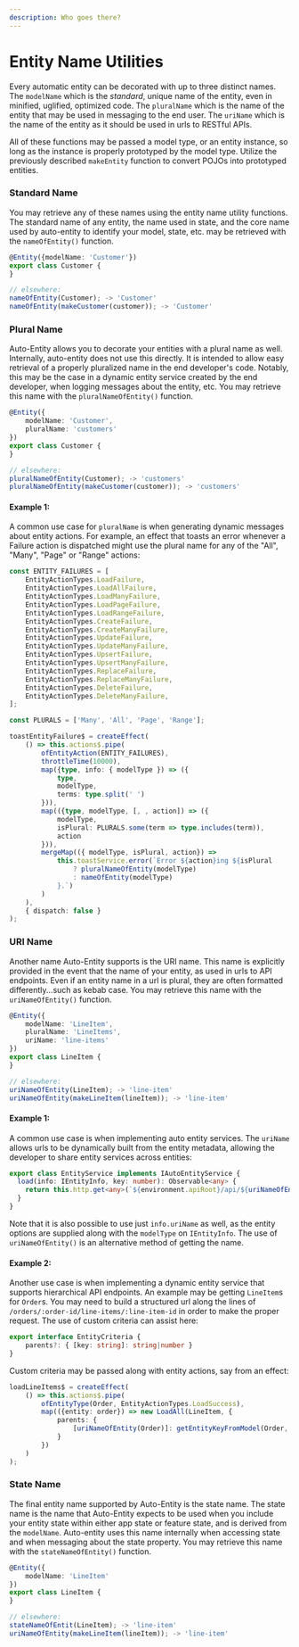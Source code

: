 ```yaml
---
description: Who goes there?
---
```


# Entity Name Utilities

Every automatic entity can be decorated with up to three distinct names. The `modelName` which is the _standard_, unique name of the entity, even in minified, uglified, optimized code. The `pluralName` which is the name of the entity that may be used in messaging to the end user. The `uriName` which is the name of the entity as it should be used in urls to RESTful APIs. 

All of these functions may be passed a model type, or an entity instance, so long as the instance is properly prototyped by the model type. Utilize the previously described `makeEntity` function to convert POJOs into prototyped entities. 

### Standard Name

You may retrieve any of these names using the entity name utility functions. The standard name of any entity, the name used in state, and the core name used by auto-entity to identify your model, state, etc. may be retrieved with the `nameOfEntity()` function. 

```typescript
@Entity({modelName: 'Customer'})
export class Customer {
}

// elsewhere:
nameOfEntity(Customer); -> 'Customer'
nameOfEntity(makeCustomer(customer)); -> 'Customer'
```

### Plural Name

Auto-Entity allows you to decorate your entities with a plural name as well. Internally, auto-entity does not use this directly. It is intended to allow easy retrieval of a properly pluralized name in the end developer's code. Notably, this may be the case in a dynamic entity service created by the end developer, when logging messages about the entity, etc. You may retrieve this name with the `pluralNameOfEntity()` function. 

```typescript
@Entity({
    modelName: 'Customer',
    pluralName: 'customers'
})
export class Customer {
}

// elsewhere:
pluralNameOfEntity(Customer); -> 'customers'
pluralNameOfEntity(makeCustomer(customer)); -> 'customers'
```

#### Example 1:

A common use case for `pluralName` is when generating dynamic messages about entity actions. For example, an effect that toasts an error whenever a Failure action is dispatched might use the plural name for any of the "All", "Many", "Page" or "Range" actions:

```typescript
const ENTITY_FAILURES = [
    EntityActionTypes.LoadFailure,
    EntityActionTypes.LoadAllFailure,
    EntityActionTypes.LoadManyFailure,
    EntityActionTypes.LoadPageFailure,
    EntityActionTypes.LoadRangeFailure,
    EntityActionTypes.CreateFailure,
    EntityActionTypes.CreateManyFailure,
    EntityActionTypes.UpdateFailure,
    EntityActionTypes.UpdateManyFailure,
    EntityActionTypes.UpsertFailure,
    EntityActionTypes.UpsertManyFailure,
    EntityActionTypes.ReplaceFailure,
    EntityActionTypes.ReplaceManyFailure,
    EntityActionTypes.DeleteFailure,
    EntityActionTypes.DeleteManyFailure,
];

const PLURALS = ['Many', 'All', 'Page', 'Range'];

toastEntityFailure$ = createEffect(
    () => this.actions$.pipe(
        ofEntityAction(ENTITY_FAILURES),
        throttleTime(10000),
        map({type, info: { modelType }) => ({ 
            type, 
            modelType, 
            terms: type.split(' ') 
        })),
        map(({type, modelType, [, , action]) => ({
            modelType,
            isPlural: PLURALS.some(term => type.includes(term)),
            action
        })),
        mergeMap(({ modelType, isPlural, action}) => 
            this.toastService.error(`Error ${action}ing ${isPlural 
                ? pluralNameOfEntity(modelType)
                : nameOfEntity(modelType)
            }.`)
        )
    ),
    { dispatch: false }
);
```

### URI Name

Another name Auto-Entity supports is the URI name. This name is explicitly provided in the event that the name of your entity, as used in urls to API endpoints. Even if an entity name in a url is plural, they are often formatted differently...such as kebab case. You may retrieve this name with the `uriNameOfEntity()` function.

```typescript
@Entity({
    modelName: 'LineItem',
    pluralName: 'LineItems',
    uriName: 'line-items'
})
export class LineItem {
}

// elsewhere:
uriNameOfEntity(LineItem); -> 'line-item'
uriNameOfEntity(makeLineItem(lineItem)); -> 'line-item'
```

#### Example 1:

A common use case is when implementing auto entity services. The `uriName` allows urls to be dynamically built from the entity metadata, allowing the developer to share entity services across entities:

```typescript
export class EntityService implements IAutoEntityService {
  load(info: IEntityInfo, key: number): Observable<any> {
    return this.http.get<any>(`${environment.apiRoot}/api/${uriNameOfEntity(info.modelType)}`
  }
}
```

Note that it is also possible to use just `info.uriName` as well, as the entity options are supplied along with the `modelType` on `IEntityInfo`. The use of `uriNameOfEntity()` is an alternative method of getting the name.

#### Example 2:

Another use case is when implementing a dynamic entity service that supports hierarchical API endpoints. An example may be getting `LineItem`s for `Order`s. You may need to build a structured url along the lines of `/orders/:order-id/line-items/:line-item-id` in order to make the proper request. The use of custom criteria can assist here:

```typescript
export interface EntityCriteria {
    parents?: { [key: string]: string|number }
}
```

Custom criteria may be passed along with entity actions, say from an effect:

```typescript
loadLineItems$ = createEffect(
    () => this.actions$.pipe(
        ofEntityType(Order, EntityActionTypes.LoadSuccess),
        map(({entity: order}) => new LoadAll(LineItem, {
            parents: {
                [uriNameOfEntity(Order)]: getEntityKeyFromModel(Order, order)
            }
        })
    )
);
```

### State Name

The final entity name supported by Auto-Entity is the state name. The state name is the name that Auto-Entity expects to be used when you include your entity state within either app state or feature state, and is derived from the `modelName`. Auto-entity uses this name internally when accessing state and when messaging about the state property. You may retrieve this name with the `stateNameOfEntity()` function.

```typescript
@Entity({
    modelName: 'LineItem'
})
export class LineItem {
}

// elsewhere:
stateNameOfEntit(LineItem); -> 'line-item'
uriNameOfEntity(makeLineItem(lineItem)); -> 'line-item'
```

